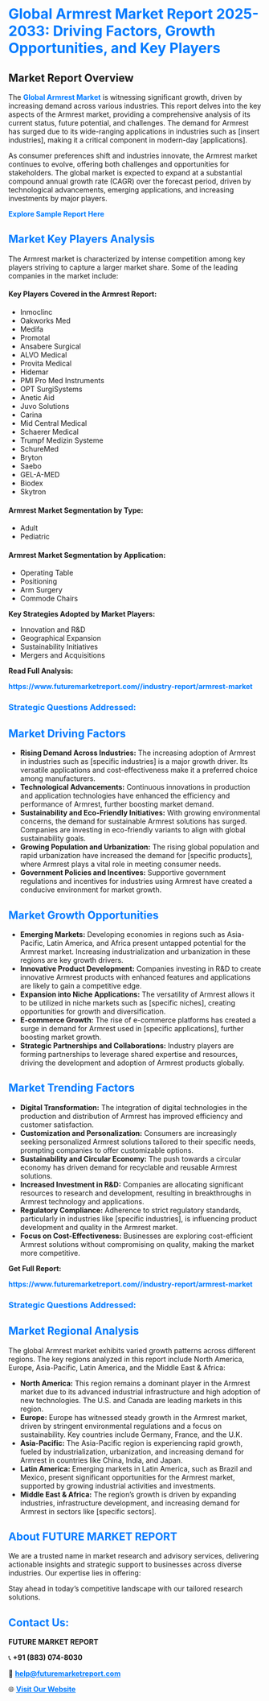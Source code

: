 <h1 style="color: #007BFF;">Global Armrest Market Report 2025-2033: Driving Factors, Growth Opportunities, and Key Players</h1>

<section id="overview">
<h2>Market Report Overview</h2>
<p>The <a href="https://www.futuremarketreport.com//industry-report/armrest-market" style="color: #007BFF; text-decoration: none;"><strong>Global Armrest Market</strong></a> is witnessing significant growth, driven by increasing demand across various industries. This report delves into the key aspects of the Armrest market, providing a comprehensive analysis of its current status, future potential, and challenges. The demand for Armrest has surged due to its wide-ranging applications in industries such as [insert industries], making it a critical component in modern-day [applications].</p>
<p>As consumer preferences shift and industries innovate, the Armrest market continues to evolve, offering both challenges and opportunities for stakeholders. The global market is expected to expand at a substantial compound annual growth rate (CAGR) over the forecast period, driven by technological advancements, emerging applications, and increasing investments by major players.</p>
</section>

<section id="overview">
<p><a href="https://www.futuremarketreport.com//request-sample/reportId=56521" style="color: #007BFF; text-decoration: none;"><strong>Explore Sample Report Here</strong></a></p>
</section>

<section id="key-players">
<h2 style="color: #007BFF;">Market Key Players Analysis</h2>
<p>The Armrest market is characterized by intense competition among key players striving to capture a larger market share. Some of the leading companies in the market include:</p>
<h4>Key Players Covered in the Armrest Report:</h4>
<ul><li>Inmoclinc</li><li>Oakworks Med</li><li>Medifa</li><li>Promotal</li><li>Ansabere Surgical</li><li>ALVO Medical</li><li>Provita Medical</li><li>Hidemar</li><li>PMI Pro Med Instruments</li><li>OPT SurgiSystems</li><li>Anetic Aid</li><li>Juvo Solutions</li><li>Carina</li><li>Mid Central Medical</li><li>Schaerer Medical</li><li>Trumpf Medizin Systeme</li><li>SchureMed</li><li>Bryton</li><li>Saebo</li><li>GEL-A-MED</li><li>Biodex</li><li>Skytron</li></ul>
<h4>Armrest Market Segmentation by Type:</h4>
<ul><li>Adult</li><li>Pediatric</li></ul>

<h4>Armrest Market Segmentation by Application:</h4>
<ul><li>Operating Table</li><li>Positioning</li><li>Arm Surgery</li><li>Commode Chairs</li></ul>
<p><strong>Key Strategies Adopted by Market Players:</strong></p>
<ul>
<li>Innovation and R&D</li>
<li>Geographical Expansion</li>
<li>Sustainability Initiatives</li>
<li>Mergers and Acquisitions</li>
</ul>
</section>

<section>
<p><strong>Read Full Analysis: </strong></p><a href="https://www.futuremarketreport.com//industry-report/armrest-market" style="color: #007BFF; text-decoration: none;"><strong>https://www.futuremarketreport.com//industry-report/armrest-market</strong></a>
<h3 style="color: #007BFF;">Strategic Questions Addressed:</h3>
</section>

<section id="driving-factors">
<h2 style="color: #007BFF;">Market Driving Factors</h2>
<ul>
<li><strong>Rising Demand Across Industries:</strong> The increasing adoption of Armrest in industries such as [specific industries] is a major growth driver. Its versatile applications and cost-effectiveness make it a preferred choice among manufacturers.</li>
<li><strong>Technological Advancements:</strong> Continuous innovations in production and application technologies have enhanced the efficiency and performance of Armrest, further boosting market demand.</li>
<li><strong>Sustainability and Eco-Friendly Initiatives:</strong> With growing environmental concerns, the demand for sustainable Armrest solutions has surged. Companies are investing in eco-friendly variants to align with global sustainability goals.</li>
<li><strong>Growing Population and Urbanization:</strong> The rising global population and rapid urbanization have increased the demand for [specific products], where Armrest plays a vital role in meeting consumer needs.</li>
<li><strong>Government Policies and Incentives:</strong> Supportive government regulations and incentives for industries using Armrest have created a conducive environment for market growth.</li>
</ul>
</section>

<section id="growth-opportunities">
<h2 style="color: #007BFF;">Market Growth Opportunities</h2>
<ul>
<li><strong>Emerging Markets:</strong> Developing economies in regions such as Asia-Pacific, Latin America, and Africa present untapped potential for the Armrest market. Increasing industrialization and urbanization in these regions are key growth drivers.</li>
<li><strong>Innovative Product Development:</strong> Companies investing in R&D to create innovative Armrest products with enhanced features and applications are likely to gain a competitive edge.</li>
<li><strong>Expansion into Niche Applications:</strong> The versatility of Armrest allows it to be utilized in niche markets such as [specific niches], creating opportunities for growth and diversification.</li>
<li><strong>E-commerce Growth:</strong> The rise of e-commerce platforms has created a surge in demand for Armrest used in [specific applications], further boosting market growth.</li>
<li><strong>Strategic Partnerships and Collaborations:</strong> Industry players are forming partnerships to leverage shared expertise and resources, driving the development and adoption of Armrest products globally.</li>
</ul>
</section>

<section id="trending-factors">
<h2 style="color: #007BFF;">Market Trending Factors</h2>
<ul>
<li><strong>Digital Transformation:</strong> The integration of digital technologies in the production and distribution of Armrest has improved efficiency and customer satisfaction.</li>
<li><strong>Customization and Personalization:</strong> Consumers are increasingly seeking personalized Armrest solutions tailored to their specific needs, prompting companies to offer customizable options.</li>
<li><strong>Sustainability and Circular Economy:</strong> The push towards a circular economy has driven demand for recyclable and reusable Armrest solutions.</li>
<li><strong>Increased Investment in R&D:</strong> Companies are allocating significant resources to research and development, resulting in breakthroughs in Armrest technology and applications.</li>
<li><strong>Regulatory Compliance:</strong> Adherence to strict regulatory standards, particularly in industries like [specific industries], is influencing product development and quality in the Armrest market.</li>
<li><strong>Focus on Cost-Effectiveness:</strong> Businesses are exploring cost-efficient Armrest solutions without compromising on quality, making the market more competitive.</li>
</ul>
</section>

<section>
<p><strong>Get Full Report: </strong></p><a href="https://www.futuremarketreport.com//industry-report/armrest-market" style="color: #007BFF; text-decoration: none;"><strong>https://www.futuremarketreport.com//industry-report/armrest-market</strong></a>
<h3 style="color: #007BFF;">Strategic Questions Addressed:</h3>
</section>


<section id="regional-analysis">
<h2 style="color: #007BFF;">Market Regional Analysis</h2>
<p>The global Armrest market exhibits varied growth patterns across different regions. The key regions analyzed in this report include North America, Europe, Asia-Pacific, Latin America, and the Middle East & Africa:</p>
<ul>
<li><strong>North America:</strong> This region remains a dominant player in the Armrest market due to its advanced industrial infrastructure and high adoption of new technologies. The U.S. and Canada are leading markets in this region.</li>
<li><strong>Europe:</strong> Europe has witnessed steady growth in the Armrest market, driven by stringent environmental regulations and a focus on sustainability. Key countries include Germany, France, and the U.K.</li>
<li><strong>Asia-Pacific:</strong> The Asia-Pacific region is experiencing rapid growth, fueled by industrialization, urbanization, and increasing demand for Armrest in countries like China, India, and Japan.</li>
<li><strong>Latin America:</strong> Emerging markets in Latin America, such as Brazil and Mexico, present significant opportunities for the Armrest market, supported by growing industrial activities and investments.</li>
<li><strong>Middle East & Africa:</strong> The region’s growth is driven by expanding industries, infrastructure development, and increasing demand for Armrest in sectors like [specific sectors].</li>
</ul>
</section>

<footer>
<h2 style="color: #007BFF;">About FUTURE MARKET REPORT</h2>
<p>We are a trusted name in market research and advisory services, delivering actionable insights and strategic support to businesses across diverse industries. Our expertise lies in offering:</p>

<p>Stay ahead in today’s competitive landscape with our tailored research solutions.</p>

<h2 style="color: #007BFF;">Contact Us:</h2>
<p><strong>FUTURE MARKET REPORT</strong></p>
<p>📞 <strong>+91 (883) 074-8030</strong></p>
<p>📧 <strong><a href="mailto:help@futuremarketreport.com" style="color: #007BFF;">help@futuremarketreport.com</a></strong></p>
<p>🌐 <strong><a href="https://www.futuremarketreport.com/" style="color: #007BFF;">Visit Our Website</a></strong></p>
</footer>